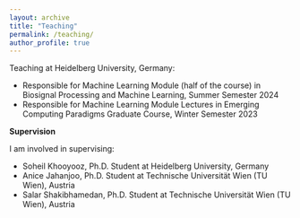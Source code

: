 ```yaml
---
layout: archive
title: "Teaching"
permalink: /teaching/
author_profile: true
---
```


Teaching at Heidelberg University, Germany:

* Responsible for Machine Learning Module (half of the course) in Biosignal Processing and Machine Learning, Summer Semester 2024
* Responsible for Machine Learning Module Lectures in Emerging Computing Paradigms Graduate Course, Winter Semester 2023




**Supervision**

I am involved in supervising:

* Soheil Khooyooz, Ph.D. Student at Heidelberg University, Germany
* Anice Jahanjoo, Ph.D. Student at Technische Universität Wien (TU Wien), Austria
* Salar Shakibhamedan, Ph.D. Student at Technische Universität Wien (TU Wien), Austria
